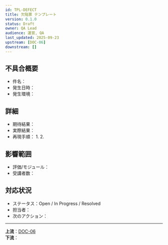 ```yaml
---
id: TPL-DEFECT
title: 欠陥票 テンプレート
version: 0.1.0
status: Draft
owner: QA Lead
audience: 運営, QA
last_updated: 2025-09-23
upstream: [DOC-06]
downstream: []
---
```


## 不具合概要
- 件名：
- 発生日時：
- 発生環境：

## 詳細
- 期待結果：
- 実際結果：
- 再現手順：
  1. 
  2. 

## 影響範囲
- 評価/モジュール：
- 受講者数：

## 対応状況
- ステータス：Open / In Progress / Resolved
- 担当者：
- 次のアクション：

---
**上流**：[DOC-06](../06_assessment-rubric/DOC-06_評価とルーブリック_v1.0.md)  
**下流**：
